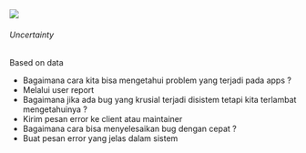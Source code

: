 <StandardTab choosen="observability" />

<div class="h-full overflow-y-auto m-4">
  <div class="flex flex-row space-x-5">
    <div class="flex-1">
      <img src="https://www.positronx.io/wp-content/uploads/2019/09/react-login-ui-6748-02.png" class="h-72" />
    </div>
    <div class="flex-1 overflow-y-auto h-72">
      <h6 v-click>Uncertainty</h6>
      <span v-after class="text-xs">Based on data</span>
      <ul class="text-xs font-extralight mt-5">
        <li v-click>Bagaimana cara kita bisa mengetahui problem yang terjadi pada apps ?</li>
        <li class="!ml-8 font-semibold" v-click>Melalui user report</li>
        <li v-click>Bagaimana jika ada bug yang krusial terjadi disistem tetapi kita terlambat mengetahuinya ?</li>
        <li class="!ml-8 font-semibold" v-click>Kirim pesan error ke client atau maintainer</li>
        <li v-click>Bagaimana cara bisa menyelesaikan bug dengan cepat ?</li>
        <li class="!ml-8 font-semibold" v-click>Buat pesan error yang jelas dalam sistem</li>
      </ul>
    </div>
  </div>
</div>

<!-- TIME : 05:00 -->